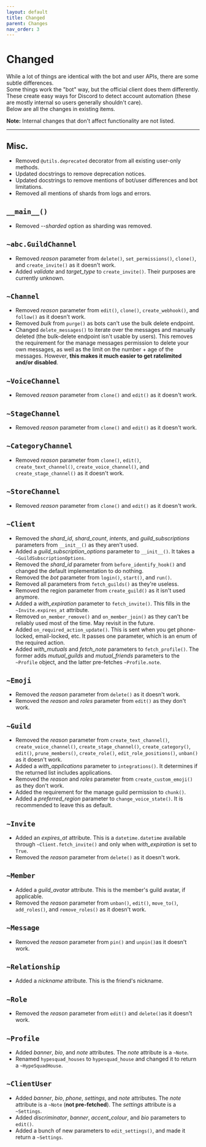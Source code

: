 ```yaml
---
layout: default
title: Changed
parent: Changes
nav_order: 3
---
```


# Changed
While a lot of things are identical with the bot and user APIs, there are some subtle differences.  
Some things work the "bot" way, but the official client does them differently. These create easy ways for Discord to detect account automation (these are mostly internal so users generally shouldn't care).  
Below are all the changes in existing items.

**Note:** Internal changes that don't affect functionality are not listed.

--------

## Misc.
<!--- Removed `reason` parameter from everything except `kick()` and `ban()` as the X-Audit-Log-Reason header doesn't appear to work.-->
- Removed `@utils.deprecated` decorator from all existing user-only methods.
- Updated docstrings to remove deprecation notices.
- Updated docstrings to remove mentions of bot/user differences and bot limitations.
- Removed all mentions of shards from logs and errors.

## `__main__()`
- Removed *--sharded* option as sharding was removed.

## `~abc.GuildChannel`
- Removed *reason* parameter from `delete()`, `set_permissions()`, `clone()`, and `create_invite()` as it doesn't work.
- Added *validate* and *target_type* to `create_invite()`. Their purposes are currently unknown.

## `~Channel`
- Removed *reason* parameter from `edit()`, `clone()`, `create_webhook()`, and `follow()` as it doesn't work.
- Removed *bulk* from `purge()` as bots can't use the bulk delete endpoint.
- Changed `delete_messages()` to iterate over the messages and manually deleted (the bulk-delete endpoint isn't usable by users).
This removes the requirement for the manage messages permission to delete your own messages, as well as the limit on the number + age of the messages. However, **this makes it much easier to get ratelimited and/or disabled**.

## `~VoiceChannel`
- Removed *reason* parameter from `clone()` and `edit()` as it doesn't work.

## `~StageChannel`
- Removed *reason* parameter from `clone()` and `edit()` as it doesn't work.

## `~CategoryChannel`
- Removed *reason* parameter from `clone()`, `edit()`, `create_text_channel()`, `create_voice_channel()`, and `create_stage_channel()` as it doesn't work.

## `~StoreChannel`
- Removed *reason* parameter from `clone()` and `edit()` as it doesn't work.

## `~Client`
- Removed the *shard_id*, *shard_count*, *intents*, and *guild_subscriptions* parameters from `__init__()` as they aren't used.
- Added a *guild_subscription_options* parameter to `__init__()`. It takes a `~GuildSubscriptionOptions`.
- Removed the *shard_id* parameter from `before_identify_hook()` and changed the default implementation to do nothing.
- Removed the *bot* parameter from `login()`, `start()`, and `run()`.
- Removed all parameters from `fetch_guilds()` as they're useless.
- Removed the region parameter from `create_guild()` as it isn't used anymore.
- Added a *with_expiration* parameter to `fetch_invite()`. This fills in the `~Invite.expires_at` attribute.
- Removed `on_member_remove()` and `on_member_join()` as they can't be reliably used most of the time. May revisit in the future.
- Added `on_required_action_update()`. This is sent when you get phone-locked, email-locked, etc. It passes one parameter, which is an enum of the required action.
- Added *with_mutuals* and *fetch_note* parameters to `fetch_profile()`. The former adds *mutual_guilds* and *mutual_friends* parameters to the `~Profile` object, and the latter pre-fetches `~Profile.note`.

## `~Emoji`
- Removed the *reason* parameter from `delete()` as it doesn't work.
- Removed the *reason* and *roles* parameter from `edit()` as they don't work.

## `~Guild`
- Removed the *reason* parameter from `create_text_channel()`, `create_voice_channel()`, `create_stage_channel()`, `create_category()`, `edit()`, `prune_members()`, `create_role()`, `edit_role_positions()`, `unban()` as it doesn't work.
- Added a *with_applications* parameter to `integrations()`. It determines if the returned list includes applications.
- Removed the *reason* and *roles* parameter from `create_custom_emoji()` as they don't work.
- Added the requirement for the manage guild permission to `chunk()`.
- Added a *preferred_region* parameter to `change_voice_state()`. It is recommended to leave this as default.

## `~Invite`
- Added an *expires_at* attribute. This is a `datetime.datetime` available through `~Client.fetch_invite()` and only when *with_expiration* is set to `True`.
- Removed the *reason* parameter from `delete()` as it doesn't work.

## `~Member`
- Added a *guild_avatar* attribute. This is the member's guild avatar, if applicable.
- Removed the *reason* parameter from `unban()`, `edit()`, `move_to()`, `add_roles()`, and `remove_roles()` as it doesn't work.

## `~Message`
- Removed the *reason* parameter from `pin()` and `unpin()`as it doesn't work.

## `~Relationship`
- Added a *nickname* attribute. This is the friend's nickname.

## `~Role`
- Removed the *reason* parameter from `edit()` and `delete()`as it doesn't work.

## `~Profile`
- Added *banner*, *bio*, and *note* attributes. The *note* attribute is a `~Note`.
- Renamed `hypesquad_houses` to `hypesquad_house` and changed it to return a `~HypeSquadHouse`.

## `~ClientUser`
- Added *banner*, *bio*, *phone*, *settings*, and *note* attributes. The *note* attribute is a `~Note` (**not pre-fetched**). The *settings* attribute is a `~Settings`.
- Added *discriminator*, *banner*, *accent_colour*, and *bio* parameters to `edit()`.
- Added a bunch of new parameters to `edit_settings()`, and made it return a `~Settings`.
